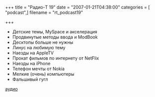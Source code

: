 +++
title = "Радио-T 19"
date = "2007-01-21T04:38:00"
categories = [ "podcast",]
filename = "rt_podcast19"

+++

- Детские темы, MySpace и акселерация
- Продвинутые методы ввода и ModBook
- Десктопы больше не нужны
- Линус на любимую тему
- Наезды на AppleTV
- Прокат фильмов по интернету от NetFlix
- Наезды на iPhone
- Телефон мечты от Nokia
- Мелкие (очень) компьютеры
- Фальшивый гугл

[аудио](https://cdn.radio-t.com/rt_podcast19.mp3)
<audio src="https://cdn.radio-t.com/rt_podcast19.mp3" preload="none"></audio>